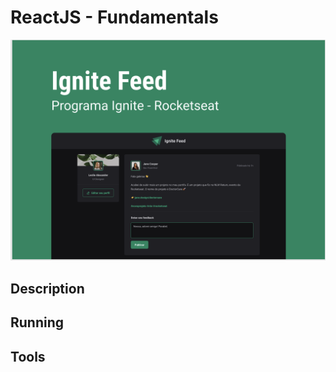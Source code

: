 # ReactJS - Fundamentals
<div width="900"> <img src="./src/assets/ignite_feed.png" /> </div>

## Description
## Running
## Tools
